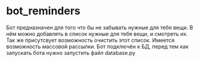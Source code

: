 # bot_reminders
Бот предназначен для того что бы не забывать нужные для тебя вещи. 
В нём можно добавлять в список нужные для тебя вещи, и смотреть их. 
Так же присутсвует возможность очистить этот список. Имеется возможность массовой рассылки.
Бот подключён к БД, перед тем как запускать бота нужно запустить файл database.py
